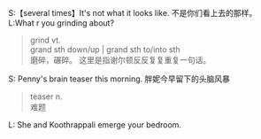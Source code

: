 S:【several times】It's not what it looks like. 不是你们看上去的那样。  
L:What r you grinding about?  
> grind vt.  
> grand sth down/up | grand sth to/into sth  
> 磨碎，碾碎。
> 这里是指谢尔顿反反复复重复一句话。  

S: Penny's brain teaser this morning. 胖妮今早留下的头脑风暴  
> teaser n.  
> 难题  

L: She and Koothrappali emerge your bedroom.
